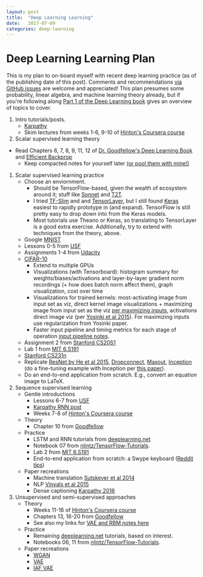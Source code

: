 ```yaml
---
layout: post
title:  "Deep Learning Learning"
date:   2017-07-09
categories: deep-learning
---
```


# Deep Learning Learning Plan

This is my plan to on-board myself with recent deep learning practice (as of the publishing date of this post). Comments and recommendations [via GitHub issues](https://github.com/vlad17/vlad17.github.io/issues) are welcome and appreciated! This plan presumes some probability, linear algebra, and machine learning theory already, but if you're following along [Part 1 of the Deep Learning book](http://www.deeplearningbook.org/) gives an overview of topics to cover.

1. Intro tutorials/posts.
    * [Karpathy](http://karpathy.github.io/neuralnets/)
    * Skim lectures from weeks 1-6, 9-10 of [Hinton's Coursera course](https://www.coursera.org/learn/neural-networks)
1. Scalar supervised learning theory
  * Read Chapters 6, 7, 8, 9, 11, 12 of [Dr. Goodfellow's Deep Learning Book](http://www.deeplearningbook.org/) and [Efficient Backprop](http://yann.lecun.com/exdb/publis/pdf/lecun-98b.pdf)
    * Keep compacted notes for yourself later [(or pool them with mine!)](https://github.com/vlad17/ml-notes)
1. Scalar supervised learning practice
    * Choose an enviornment.
        * Should be TensorFlow-based, given the wealth of ecosystem around it; stuff like [Sonnet](https://github.com/deepmind/sonnet) and [T2T](https://github.com/tensorflow/tensor2tensor).
        * I tried [TF-Slim](https://github.com/tensorflow/models/blob/master/inception/inception/slim/README.md) and and [TensorLayer](https://github.com/zsdonghao/tensorlayer), but I still found [Keras](https://keras.io/) easiest to rapidly prototype in (and expand). TensorFlow is still pretty easy to drop down into from the Keras models.
        * Most tutorials use Theano or Keras, so translating to TensorLayer is a good extra exercise. Additionally, try to extend with techniques from the theory, above.
    * Google [MNIST](https://www.tensorflow.org/get_started/mnist/pros)
    * Lessons 0-5 from [USF](http://course.fast.ai/index.html)
    * Assignments 1-4 from [Udacity](https://www.udacity.com/course/deep-learning--ud730)
    * [CIFAR-10](https://www.tensorflow.org/tutorials/deep_cnn)
      * Extend to multiple GPUs
      * Visualizations (with Tensorboard): histogram summary for weights/biases/activations and layer-by-layer gradient norm recordings (+ how does batch norm affect them), graph visualization, cost over time
      * Visualizations for trained kernels: most-activating image from input set as viz, direct kernel image visualizations + maximizing image from input set as the viz [per maximizing inputs](https://blog.keras.io/how-convolutional-neural-networks-see-the-world.html), activations direct image viz (per [Yosinki et al 2015](http://yosinski.com/media/papers/Yosinski__2015__ICML_DL__Understanding_Neural_Networks_Through_Deep_Visualization__.pdf)). For maximizing inputs use regularization from Yosinki paper.
      * Faster input pipeline and timing metrics for each stage of operation [input pipeline notes](http://web.stanford.edu/class/cs20si/lectures/notes_09.pdf).
    * Assignment 2 from [Stanford CS20S1](http://web.stanford.edu/class/cs20si/syllabus.html)
    * Lab 1 from [MIT 6.S191](https://github.com/yala/introdeeplearning)
    * [Stanford CS231n](http://cs231n.github.io/)
    * Replicate [ResNet by He et al 2015](https://arxiv.org/abs/1512.03385), [Dropconnect](http://cs.nyu.edu/~wanli/dropc/), [Maxout](https://arxiv.org/abs/1302.4389), [Inception](https://github.com/tensorflow/models/tree/master/inception) (do a fine-tuning example with Inception per [this paper](http://proceedings.mlr.press/v32/donahue14.pdf)).
    * Do an end-to-end application from scratch. E.g., convert an equation image to LaTeX.
1. Sequence supervised learning
    * Gentle introductions
        * Lessons 6-7 from [USF](http://course.fast.ai/index.html)
        * [Karpathy RNN post](http://karpathy.github.io/2015/05/21/rnn-effectiveness/)
        * Weeks 7-8 of [Hinton's Coursera course](https://www.coursera.org/learn/neural-networks)
    * Theory
        * Chapter 10 from [Goodfellow](http://www.deeplearningbook.org/)
    * Practice
        * LSTM and RNN tutorials from [deeplearning.net](http://deeplearning.net/tutorial/)
        * Notebook 07 from [nlintz/TensorFlow-Tutorials](https://github.com/nlintz/TensorFlow-Tutorials).
        * Lab 2 from [MIT 6.S191](https://github.com/yala/introdeeplearning)
        * End-to-end application from scratch: a Swype keyboard ([Reddit tips](https://www.reddit.com/r/MachineLearning/comments/5ogbd5/d_training_lstms_in_practice_tips_and_tricks/))
    * Paper recreations
        * Machine translation [Sutskever et al 2014](https://arxiv.org/abs/1409.3215)
        * NLP [Vinyals et al 2015](https://arxiv.org/abs/1412.7449)
        * Dense captioning [Karpathy 2016](http://cs.stanford.edu/people/karpathy/densecap/)
1. Unsupervised and semi-supervised approaches
    * Theory
        * Weeks 11-16 of [Hinton's Coursera course](https://www.coursera.org/learn/neural-networks)
        * Chapters 13, 16-20 from [Goodfellow](http://www.deeplearningbook.org/)
        * See also my links for [VAE and RBM notes here](https://github.com/vlad17/ml-notes/tree/master/deep-learning)
    * Practice
        * Remaining [deeplearning.net](http://deeplearning.net/tutorial/) tutorials, based on interest.
        * Notebooks 06, 11 from [nlintz/TensorFlow-Tutorials](https://github.com/nlintz/TensorFlow-Tutorials).
    * Paper recreations
        * [WGAN](https://arxiv.org/abs/1701.07875)
        * [VAE](https://arxiv.org/abs/1312.6114)
        * [IAF VAE](https://arxiv.org/abs/1606.04934)

[//]: # (% LocalWords: TF nlintz deeplearning Coursera Reddit )
        
